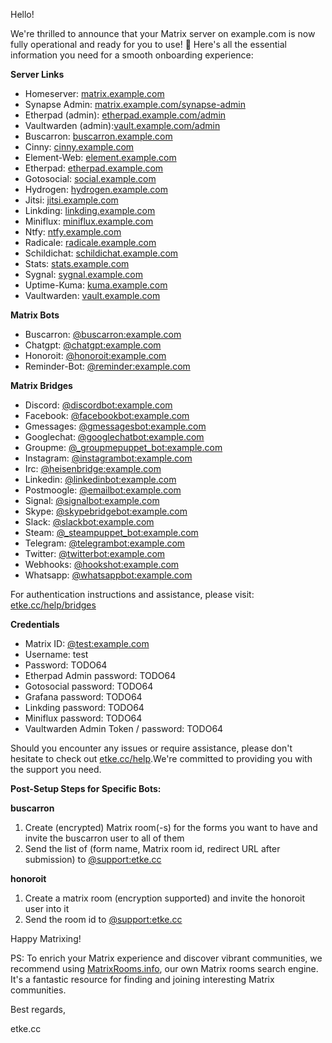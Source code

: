 Hello!

We're thrilled to announce that your Matrix server on example.com is now fully operational and ready for you to use! 🎉
Here's all the essential information you need for a smooth onboarding experience:

**Server Links**

* Homeserver: [matrix.example.com](https://matrix.example.com)
* Synapse Admin: [matrix.example.com/synapse-admin](https://matrix.example.com/synapse-admin)
* Etherpad (admin): [etherpad.example.com/admin](https://etherpad.example.com/admin)
* Vaultwarden (admin):[vault.example.com/admin](https://vault.example.com/admin)
* Buscarron: [buscarron.example.com](https://buscarron.example.com)
* Cinny: [cinny.example.com](https://cinny.example.com)
* Element-Web: [element.example.com](https://element.example.com)
* Etherpad: [etherpad.example.com](https://etherpad.example.com)
* Gotosocial: [social.example.com](https://social.example.com)
* Hydrogen: [hydrogen.example.com](https://hydrogen.example.com)
* Jitsi: [jitsi.example.com](https://jitsi.example.com)
* Linkding: [linkding.example.com](https://linkding.example.com)
* Miniflux: [miniflux.example.com](https://miniflux.example.com)
* Ntfy: [ntfy.example.com](https://ntfy.example.com)
* Radicale: [radicale.example.com](https://radicale.example.com)
* Schildichat: [schildichat.example.com](https://schildichat.example.com)
* Stats: [stats.example.com](https://stats.example.com)
* Sygnal: [sygnal.example.com](https://sygnal.example.com)
* Uptime-Kuma: [kuma.example.com](https://kuma.example.com)
* Vaultwarden: [vault.example.com](https://vault.example.com)


**Matrix Bots**

* Buscarron: [@buscarron:example.com](https://matrix.to/#/@buscarron:example.com)
* Chatgpt: [@chatgpt:example.com](https://matrix.to/#/@chatgpt:example.com)
* Honoroit: [@honoroit:example.com](https://matrix.to/#/@honoroit:example.com)
* Reminder-Bot: [@reminder:example.com](https://matrix.to/#/@reminder:example.com)


**Matrix Bridges**

* Discord: [@discordbot:example.com](https://matrix.to/#/@discordbot:example.com)
* Facebook: [@facebookbot:example.com](https://matrix.to/#/@facebookbot:example.com)
* Gmessages: [@gmessagesbot:example.com](https://matrix.to/#/@gmessagesbot:example.com)
* Googlechat: [@googlechatbot:example.com](https://matrix.to/#/@googlechatbot:example.com)
* Groupme: [@_groupmepuppet_bot:example.com](https://matrix.to/#/@_groupmepuppet_bot:example.com)
* Instagram: [@instagrambot:example.com](https://matrix.to/#/@instagrambot:example.com)
* Irc: [@heisenbridge:example.com](https://matrix.to/#/@heisenbridge:example.com)
* Linkedin: [@linkedinbot:example.com](https://matrix.to/#/@linkedinbot:example.com)
* Postmoogle: [@emailbot:example.com](https://matrix.to/#/@emailbot:example.com)
* Signal: [@signalbot:example.com](https://matrix.to/#/@signalbot:example.com)
* Skype: [@skypebridgebot:example.com](https://matrix.to/#/@skypebridgebot:example.com)
* Slack: [@slackbot:example.com](https://matrix.to/#/@slackbot:example.com)
* Steam: [@_steampuppet_bot:example.com](https://matrix.to/#/@_steampuppet_bot:example.com)
* Telegram: [@telegrambot:example.com](https://matrix.to/#/@telegrambot:example.com)
* Twitter: [@twitterbot:example.com](https://matrix.to/#/@twitterbot:example.com)
* Webhooks: [@hookshot:example.com](https://matrix.to/#/@hookshot:example.com)
* Whatsapp: [@whatsappbot:example.com](https://matrix.to/#/@whatsappbot:example.com)

For authentication instructions and assistance, please visit: [etke.cc/help/bridges](https://etke.cc/help/bridges)

**Credentials**

* Matrix ID: [@test:example.com](https://matrix.to/#/@test:example.com)
* Username: test
* Password: TODO64
* Etherpad Admin password: TODO64
* Gotosocial password: TODO64
* Grafana password: TODO64
* Linkding password: TODO64
* Miniflux password: TODO64
* Vaultwarden Admin Token / password: TODO64

Should you encounter any issues or require assistance, please don't hesitate to check out [etke.cc/help](https://etke.cc/help).We're committed to providing you with the support you need.

**Post-Setup Steps for Specific Bots:**

**buscarron**

1. Create (encrypted) Matrix room(-s) for the forms you want to have and invite the buscarron user to all of them
2. Send the list of (form name, Matrix room id, redirect URL after submission) to [@support:etke.cc](https://matrix.to/#/@support:etke.cc)

**honoroit**

1. Create a matrix room (encryption supported) and invite the honoroit user into it
2. Send the room id to [@support:etke.cc](https://matrix.to/#/@support:etke.cc)

Happy Matrixing!

PS: To enrich your Matrix experience and discover vibrant communities, we recommend using [MatrixRooms.info](https://MatrixRooms.info), our own Matrix rooms search engine. It's a fantastic resource for finding and joining interesting Matrix communities.

Best regards,

etke.cc